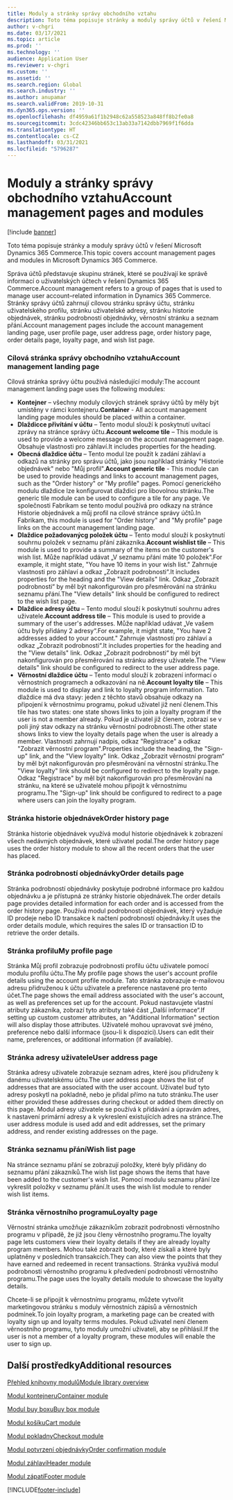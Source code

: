 ```yaml
---
title: Moduly a stránky správy obchodního vztahu
description: Toto téma popisuje stránky a moduly správy účtů v řešení Microsoft Dynamics 365 Commerce.
author: v-chgri
ms.date: 03/17/2021
ms.topic: article
ms.prod: ''
ms.technology: ''
audience: Application User
ms.reviewer: v-chgri
ms.custom: ''
ms.assetid: ''
ms.search.region: Global
ms.search.industry: ''
ms.author: anupamar
ms.search.validFrom: 2019-10-31
ms.dyn365.ops.version: ''
ms.openlocfilehash: df4959a61f1b2948c62a558523a848ff8b2fe0a8
ms.sourcegitcommit: 3cdc42346bb653c13ab33a7142dbb7969f1f6dda
ms.translationtype: HT
ms.contentlocale: cs-CZ
ms.lasthandoff: 03/31/2021
ms.locfileid: "5796287"
---
```

# <a name="account-management-pages-and-modules"></a><span data-ttu-id="a984c-103">Moduly a stránky správy obchodního vztahu</span><span class="sxs-lookup"><span data-stu-id="a984c-103">Account management pages and modules</span></span>

[!include [banner](includes/banner.md)]

<span data-ttu-id="a984c-104">Toto téma popisuje stránky a moduly správy účtů v řešení Microsoft Dynamics 365 Commerce.</span><span class="sxs-lookup"><span data-stu-id="a984c-104">This topic covers account management pages and modules in Microsoft Dynamics 365 Commerce.</span></span>

<span data-ttu-id="a984c-105">Správa účtů představuje skupinu stránek, které se používají ke správě informací o uživatelských účtech v řešení Dynamics 365 Commerce.</span><span class="sxs-lookup"><span data-stu-id="a984c-105">Account management refers to a group of pages that is used to manage user account–related information in Dynamics 365 Commerce.</span></span> <span data-ttu-id="a984c-106">Stránky správy účtů zahrnují cílovou stránku správy účtu, stránku uživatelského profilu, stránku uživatelské adresy, stránku historie objednávek, stránku podrobností objednávky, věrnostní stránku a seznam přání.</span><span class="sxs-lookup"><span data-stu-id="a984c-106">Account management pages include the account management landing page, user profile page, user address page, order history page, order details page, loyalty page, and wish list page.</span></span>

### <a name="account-management-landing-page"></a><span data-ttu-id="a984c-107">Cílová stránka správy obchodního vztahu</span><span class="sxs-lookup"><span data-stu-id="a984c-107">Account management landing page</span></span>

<span data-ttu-id="a984c-108">Cílová stránka správy účtu používá následující moduly:</span><span class="sxs-lookup"><span data-stu-id="a984c-108">The account management landing page uses the following modules:</span></span>

- <span data-ttu-id="a984c-109">**Kontejner** – všechny moduly cílových stránek správy účtů by měly být umístěny v rámci kontejneru.</span><span class="sxs-lookup"><span data-stu-id="a984c-109">**Container** - All account management landing page modules should be placed within a container.</span></span> 
- <span data-ttu-id="a984c-110">**Dlaždicce přivítání v účtu** – Tento modul slouží k poskytnutí uvítací zprávy na stránce správy účtu.</span><span class="sxs-lookup"><span data-stu-id="a984c-110">**Account welcome tile** – This module is used to provide a welcome message on the account management page.</span></span> <span data-ttu-id="a984c-111">Obsahuje vlastnosti pro záhlaví.</span><span class="sxs-lookup"><span data-stu-id="a984c-111">It includes properties for the heading.</span></span>
- <span data-ttu-id="a984c-112">**Obecná dlaždice účtu** – Tento modul lze použít k zadání záhlaví a odkazů na stránky pro správu účtů, jako jsou například stránky "Historie objednávek" nebo "Můj profil".</span><span class="sxs-lookup"><span data-stu-id="a984c-112">**Account generic tile** - This module can be used to provide headings and links to account management pages, such as the "Order history" or "My profile" pages.</span></span> <span data-ttu-id="a984c-113">Pomocí generického modulu dlaždice lze konfigurovat dlaždici pro libovolnou stránku.</span><span class="sxs-lookup"><span data-stu-id="a984c-113">The generic tile module can be used to configure a tile for any page.</span></span> <span data-ttu-id="a984c-114">Ve společnosti Fabrikam se tento modul používá pro odkazy na stránce Historie objednávek a můj profil na cílové stránce správy účtů.</span><span class="sxs-lookup"><span data-stu-id="a984c-114">In Fabrikam, this module is used for "Order history" and "My profile" page links on the account management landing page.</span></span>
- <span data-ttu-id="a984c-115">**Dlaždice požadovanýcg položek účtu** – Tento modul slouží k poskytnutí souhrnu položek v seznamu přání zákazníka.</span><span class="sxs-lookup"><span data-stu-id="a984c-115">**Account wishlist tile** – This module is used to provide a summary of the items on the customer's wish list.</span></span> <span data-ttu-id="a984c-116">Může například udávat „V seznamu přání máte 10 položek“.</span><span class="sxs-lookup"><span data-stu-id="a984c-116">For example, it might state, "You have 10 items in your wish list."</span></span> <span data-ttu-id="a984c-117">Zahrnuje vlastnosti pro záhlaví a odkaz „Zobrazit podrobnosti“.</span><span class="sxs-lookup"><span data-stu-id="a984c-117">It includes properties for the heading and the "View details" link.</span></span> <span data-ttu-id="a984c-118">Odkaz „Zobrazit podrobnosti“ by měl být nakonfigurován pro přesměrování na stránku seznamu přání.</span><span class="sxs-lookup"><span data-stu-id="a984c-118">The "View details" link should be configured to redirect to the wish list page.</span></span> 
- <span data-ttu-id="a984c-119">**Dlaždice adresy účtu** – Tento modul slouží k poskytnutí souhrnu adres uživatele.</span><span class="sxs-lookup"><span data-stu-id="a984c-119">**Account address tile** – This module is used to provide a summary of the user's addresses.</span></span> <span data-ttu-id="a984c-120">Může například udávat „Ve vašem účtu byly přidány 2 adresy“.</span><span class="sxs-lookup"><span data-stu-id="a984c-120">For example, it might state, "You have 2 addresses added to your account."</span></span> <span data-ttu-id="a984c-121">Zahrnuje vlastnosti pro záhlaví a odkaz „Zobrazit podrobnosti“.</span><span class="sxs-lookup"><span data-stu-id="a984c-121">It includes properties for the heading and the "View details" link.</span></span> <span data-ttu-id="a984c-122">Odkaz „Zobrazit podrobnosti“ by měl být nakonfigurován pro přesměrování na stránku adresy uživatele.</span><span class="sxs-lookup"><span data-stu-id="a984c-122">The "View details" link should be configured to redirect to the user address page.</span></span>
- <span data-ttu-id="a984c-123">**Věrnostní dlaždice účtu** – Tento modul slouží k zobrazení informací o věrnostních programech a odkazování na ně.</span><span class="sxs-lookup"><span data-stu-id="a984c-123">**Account loyalty tile** – This module is used to display and link to loyalty program information.</span></span> <span data-ttu-id="a984c-124">Tato dlaždice má dva stavy: jeden z těchto stavů obsahuje odkazy na připojení k věrnostnímu programu, pokud uživatel již není členem.</span><span class="sxs-lookup"><span data-stu-id="a984c-124">This tile has two states: one state shows links to join a loyalty program if the user is not a member already.</span></span> <span data-ttu-id="a984c-125">Pokud je uživatel již členem, zobrazí se v poli jiný stav odkazy na stránku věrnostní podrobnosti.</span><span class="sxs-lookup"><span data-stu-id="a984c-125">The other state shows links to view the loyalty details page when the user is already a member.</span></span> <span data-ttu-id="a984c-126">Vlastnosti zahrnují nadpis, odkaz "Registrace" a odkaz "Zobrazit věrnostní program".</span><span class="sxs-lookup"><span data-stu-id="a984c-126">Properties include the heading, the "Sign-up" link, and the "View loyalty" link.</span></span> <span data-ttu-id="a984c-127">Odkaz „Zobrazit věrnostní program“ by měl být nakonfigurován pro přesměrování na věrnostní stránku.</span><span class="sxs-lookup"><span data-stu-id="a984c-127">The "View loyalty" link should be configured to redirect to the loyalty page.</span></span> <span data-ttu-id="a984c-128">Odkaz "Registrace" by měl být nakonfigurován pro přesměrování na stránku, na které se uživatelé mohou připojit k věrnostnímu programu.</span><span class="sxs-lookup"><span data-stu-id="a984c-128">The "Sign-up" link should be configured to redirect to a page where users can join the loyalty program.</span></span> 

### <a name="order-history-page"></a><span data-ttu-id="a984c-129">Stránka historie objednávek</span><span class="sxs-lookup"><span data-stu-id="a984c-129">Order history page</span></span>

<span data-ttu-id="a984c-130">Stránka historie objednávek využívá modul historie objednávek k zobrazení všech nedávných objednávek, které uživatel podal.</span><span class="sxs-lookup"><span data-stu-id="a984c-130">The order history page uses the order history module to show all the recent orders that the user has placed.</span></span>

### <a name="order-details-page"></a><span data-ttu-id="a984c-131">Stránka podrobností objednávky</span><span class="sxs-lookup"><span data-stu-id="a984c-131">Order details page</span></span>

<span data-ttu-id="a984c-132">Stránka podrobností objednávky poskytuje podrobné informace pro každou objednávku a je přístupná ze stránky historie objednávek.</span><span class="sxs-lookup"><span data-stu-id="a984c-132">The order details page provides detailed information for each order and is accessed from the order history page.</span></span> <span data-ttu-id="a984c-133">Používá modul podrobností objednávek, který vyžaduje ID prodeje nebo ID transakce k načtení podrobností objednávky.</span><span class="sxs-lookup"><span data-stu-id="a984c-133">It uses the order details module, which requires the sales ID or transaction ID to retrieve the order details.</span></span>

### <a name="my-profile-page"></a><span data-ttu-id="a984c-134">Stránka profilu</span><span class="sxs-lookup"><span data-stu-id="a984c-134">My profile page</span></span>

<span data-ttu-id="a984c-135">Stránka Můj profil zobrazuje podrobnosti profilu účtu uživatele pomocí modulu profilu účtu.</span><span class="sxs-lookup"><span data-stu-id="a984c-135">The My profile page shows the user's account profile details using the account profile module.</span></span> <span data-ttu-id="a984c-136">Tato stránka zobrazuje e-mailovou adresu přidruženou k účtu uživatele a preference nastavené pro tento účet.</span><span class="sxs-lookup"><span data-stu-id="a984c-136">The page shows the email address associated with the user's account, as well as preferences set up for the account.</span></span> <span data-ttu-id="a984c-137">Pokud nastavujete vlastní atributy zákazníka, zobrazí tyto atributy také část „Další informace“.</span><span class="sxs-lookup"><span data-stu-id="a984c-137">If setting up custom customer attributes, an "Additional Information" section will also display those attributes.</span></span> <span data-ttu-id="a984c-138">Uživatelé mohou upravovat své jméno, preference nebo další informace (jsou-li k dispozici).</span><span class="sxs-lookup"><span data-stu-id="a984c-138">Users can edit their name, preferences, or additional information (if available).</span></span>

### <a name="user-address-page"></a><span data-ttu-id="a984c-139">Stránka adresy uživatele</span><span class="sxs-lookup"><span data-stu-id="a984c-139">User address page</span></span>

<span data-ttu-id="a984c-140">Stránka adresy uživatele zobrazuje seznam adres, které jsou přidruženy k danému uživatelskému účtu.</span><span class="sxs-lookup"><span data-stu-id="a984c-140">The user address page shows the list of addresses that are associated with the user account.</span></span> <span data-ttu-id="a984c-141">Uživatel buď tyto adresy poskytl na pokladně, nebo je přidal přímo na tuto stránku.</span><span class="sxs-lookup"><span data-stu-id="a984c-141">The user either provided these addresses during checkout or added them directly on  this page.</span></span> <span data-ttu-id="a984c-142">Modul adresy uživatele se používá k přidávání a úpravám adres, k nastavení primární adresy a k vykreslení existujících adres na stránce.</span><span class="sxs-lookup"><span data-stu-id="a984c-142">The user address module is used add and edit addresses, set the primary address, and render existing addresses on the page.</span></span>

### <a name="wish-list-page"></a><span data-ttu-id="a984c-143">Stránka seznamu přání</span><span class="sxs-lookup"><span data-stu-id="a984c-143">Wish list page</span></span>

<span data-ttu-id="a984c-144">Na stránce seznamu přání se zobrazují položky, které byly přidány do seznamu přání zákazníků.</span><span class="sxs-lookup"><span data-stu-id="a984c-144">The wish list page shows the items that have been added to the customer's wish list.</span></span> <span data-ttu-id="a984c-145">Pomocí modulu seznamu přání lze vykreslit položky v seznamu přání.</span><span class="sxs-lookup"><span data-stu-id="a984c-145">It uses the wish list module to render wish list items.</span></span>

### <a name="loyalty-page"></a><span data-ttu-id="a984c-146">Stránka věrnostního programu</span><span class="sxs-lookup"><span data-stu-id="a984c-146">Loyalty page</span></span>

<span data-ttu-id="a984c-147">Věrnostní stránka umožňuje zákazníkům zobrazit podrobnosti věrnostního programu v případě, že již jsou členy věrnostního programu.</span><span class="sxs-lookup"><span data-stu-id="a984c-147">The loyalty page lets customers view their loyalty details if they are already loyalty program members.</span></span> <span data-ttu-id="a984c-148">Mohou také zobrazit body, které získali a které byly uplatněny v posledních transakcích.</span><span class="sxs-lookup"><span data-stu-id="a984c-148">They can also view the points that they have earned and redeemed in recent transactions.</span></span> <span data-ttu-id="a984c-149">Stránka využívá modul podrobnosti věrnostního programu k předvedení podrobností věrnostního programu.</span><span class="sxs-lookup"><span data-stu-id="a984c-149">The page uses the loyalty details module to showcase the loyalty details.</span></span> 

<span data-ttu-id="a984c-150">Chcete-li se připojit k věrnostnímu programu, můžete vytvořit marketingovou stránku s moduly věrnostních zápisů a věrnostních podmínek.</span><span class="sxs-lookup"><span data-stu-id="a984c-150">To join loyalty program, a marketing page can be created with loyalty sign up and loyalty terms modules.</span></span> <span data-ttu-id="a984c-151">Pokud uživatel není členem věrnostního programu, tyto moduly umožní uživateli, aby se přihlásil.</span><span class="sxs-lookup"><span data-stu-id="a984c-151">If the user is not a member of a loyalty program, these modules will enable the user to sign up.</span></span>

## <a name="additional-resources"></a><span data-ttu-id="a984c-152">Další prostředky</span><span class="sxs-lookup"><span data-stu-id="a984c-152">Additional resources</span></span>

[<span data-ttu-id="a984c-153">Přehled knihovny modulů</span><span class="sxs-lookup"><span data-stu-id="a984c-153">Module library overview</span></span>](starter-kit-overview.md)

[<span data-ttu-id="a984c-154">Modul kontejneru</span><span class="sxs-lookup"><span data-stu-id="a984c-154">Container module</span></span>](add-container-module.md)

[<span data-ttu-id="a984c-155">Modul buy boxu</span><span class="sxs-lookup"><span data-stu-id="a984c-155">Buy box module</span></span>](add-buy-box.md)

[<span data-ttu-id="a984c-156">Modul košíku</span><span class="sxs-lookup"><span data-stu-id="a984c-156">Cart module</span></span>](add-cart-module.md)

[<span data-ttu-id="a984c-157">Modul pokladny</span><span class="sxs-lookup"><span data-stu-id="a984c-157">Checkout module</span></span>](add-checkout-module.md)

[<span data-ttu-id="a984c-158">Modul potvrzení objednávky</span><span class="sxs-lookup"><span data-stu-id="a984c-158">Order confirmation module</span></span>](order-confirmation-module.md)

[<span data-ttu-id="a984c-159">Modul záhlaví</span><span class="sxs-lookup"><span data-stu-id="a984c-159">Header module</span></span>](author-header-module.md)

[<span data-ttu-id="a984c-160">Modul zápatí</span><span class="sxs-lookup"><span data-stu-id="a984c-160">Footer module</span></span>](author-footer-module.md)


[!INCLUDE[footer-include](../includes/footer-banner.md)]